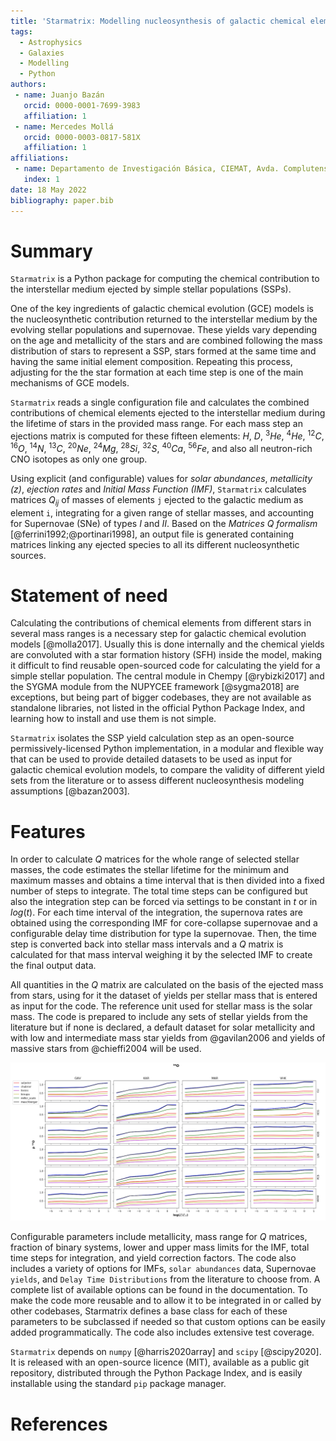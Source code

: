 ```yaml
---
title: 'Starmatrix: Modelling nucleosynthesis of galactic chemical elements'
tags:
  - Astrophysics
  - Galaxies
  - Modelling
  - Python
authors:
 - name: Juanjo Bazán
   orcid: 0000-0001-7699-3983
   affiliation: 1
 - name: Mercedes Mollá
   orcid: 0000-0003-0817-581X
   affiliation: 1
affiliations:
 - name: Departamento de Investigación Básica, CIEMAT, Avda. Complutense 40, E-28040, Madrid, Spain
   index: 1
date: 18 May 2022
bibliography: paper.bib
---
```


# Summary

`Starmatrix` is a Python package for computing the chemical contribution to the interstellar medium ejected by simple stellar populations (SSPs).

One of the key ingredients of galactic chemical evolution (GCE) models is the nucleosynthetic contribution returned to the interstellar medium by the evolving stellar populations and supernovae. These yields vary depending on the age and metallicity of the stars and are combined following the mass distribution of stars to represent a SSP, stars formed at the same time and having the same initial element composition. Repeating this process, adjusting for the the star formation at each time step is one of the main mechanisms of GCE models.

`Starmatrix` reads a single configuration file and calculates the combined contributions of chemical elements ejected to the interstellar medium during the lifetime of stars in the provided mass range. For each mass step an ejections matrix is computed for these fifteen elements: $H$, $D$, $^{3}He$, $^{4}He$, $^{12}C$, $^{16}O$, $^{14}N$, $^{13}C$, $^{20}Ne$, $^{24}Mg$, $^{28}Si$, $^{32}S$, $^{40}Ca$, $^{56}Fe$, and also all neutron-rich CNO isotopes as only one group.

Using explicit (and configurable) values for *solar abundances*, *metallicity (z)*, *ejection rates* and *Initial Mass Function (IMF)*, `Starmatrix` calculates matrices $Q_{ij}$ of masses of elements `j` ejected to the galactic medium as element `i`, integrating for a given range of stellar masses, and accounting for Supernovae (SNe) of types *I* and *II*. Based on the *Matrices Q formalism* [@ferrini1992;@portinari1998], an output file is generated containing matrices linking any ejected species to all its different nucleosynthetic sources.

# Statement of need

Calculating the contributions of chemical elements from different stars in several mass ranges is a necessary step for galactic chemical evolution models [@molla2017]. Usually this is done internally and the chemical yields are convoluted with a star formation history (SFH) inside the model, making it difficult to find reusable open-sourced code for calculating the yield for a simple stellar population. The central module in Chempy [@rybizki2017] and the SYGMA module from the NUPYCEE framework [@sygma2018] are exceptions, but being part of bigger codebases, they are not available as standalone libraries, not listed in the official Python Package Index, and learning how to install and use them is not simple.

`Starmatrix` isolates the SSP yield calculation step as an open-source permissively-licensed Python implementation, in a modular and flexible way that can be used to provide detailed datasets to be used as input for galactic chemical evolution models, to compare the validity of different yield sets from the literature or to assess different nucleosynthesis modeling assumptions [@bazan2003].

# Features

In order to calculate $Q$ matrices for the whole range of selected stellar masses, the code estimates the stellar lifetime for the minimum and maximum masses and obtains a time interval that is then divided into a fixed number of steps to integrate. The total time steps can be configured but also the integration step can be forced via settings to be constant in $t$ or in $log(t)$. For each time interval of the integration, the supernova rates are obtained using the corresponding IMF for core-collapse supernovae and a configurable delay time distribution for type Ia supernovae.
Then, the time step is converted back into stellar mass intervals and a $Q$ matrix is calculated for that mass interval weighing it by the selected IMF to create the final output data.

All quantities in the $Q$ matrix are calculated on the basis of the ejected mass from stars, using for it the dataset of yields per stellar mass that is entered as input for the code. The reference unit used for stellar mass is the solar mass. The code is prepared to include any sets of stellar yields from the literature but if none is declared, a default dataset for solar metallicity and with low and intermediate mass star yields from @gavilan2006 and yields of massive stars from @chieffi2004 will be used.

![A sample plot using the output data from several `Starmatrix` runs. Lines show true yields `p` of oxygen using different datasets for low and intermediate mass yields (columns) and for massive stars yields (rows), for a range of metallicity values (bottom horizontal axis) and different IMFs available as Starmatrix' settings.\label{fig:oxygen}](sample_plot.png)

Configurable parameters include metallicity, mass range for $Q$ matrices, fraction of binary systems, lower and upper mass limits for the IMF, total time steps for integration, and yield correction factors. The code also includes a variety of options for IMFs, `solar abundances` data, Supernovae `yields`, and `Delay Time Distributions` from the literature to choose from. A complete list of available options can be found in the documentation. To make the code more reusable and to allow it to be integrated in or called by other codebases, Starmatrix defines a base class for each of these parameters to be subclassed if needed so that custom options can be easily added programmatically. The code also includes extensive test coverage.

`Starmatrix` depends on `numpy` [@harris2020array] and `scipy` [@scipy2020]. It is released with an open-source licence (MIT), available as a public git repository, distributed through the Python Package Index, and is easily installable using the standard `pip` package manager.

# References
